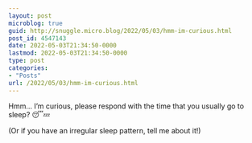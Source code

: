 ```yaml
---
layout: post
microblog: true
guid: http://snuggle.micro.blog/2022/05/03/hmm-im-curious.html
post_id: 4547143
date: 2022-05-03T21:34:50-0000
lastmod: 2022-05-03T21:34:50-0000
type: post
categories:
- "Posts"
url: /2022/05/03/hmm-im-curious.html
---
```

<p>Hmm… I’m curious, please respond with the time that you usually go to sleep? 😴💤</p><p>(Or if you have an irregular sleep pattern, tell me about it!)</p>
